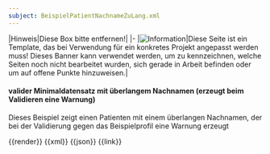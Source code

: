 ```yaml
---
subject: BeispielPatientNachnameZuLang.xml
---
```

|Hinweis|Diese Box bitte entfernen!|
|-
|![Information](https://wiki.hl7.de/images/thumb/Under_construction_icon-blue.svg/100px-Under_construction_icon-blue.svg.png)|Diese Seite ist ein Template, das bei Verwendung für ein konkretes Projekt angepasst werden muss! Dieses Banner kann verwendet werden, um zu kennzeichnen, welche Seiten noch nicht bearbeitet wurden, sich gerade in Arbeit befinden oder um auf offene Punkte hinzuweisen.|

#### valider Minimaldatensatz mit überlangem Nachnamen (erzeugt beim Validieren eine Warnung)

<!-- hier nicht den page-title placeholder verwenden, da der Titel sonst beim Einbetten der Beispiele überschrieben wird! Nur ein Beispiel pro Seite angeben, um künftig das Feature "topic" nutzen zu können.-->

Dieses Beispiel zeigt einen Patienten mit einem überlangen Nachnamen, der bei der Validierung gegen das Beispielprofil eine Warnung erzeugt

<tabs>
    <tab title="Übersicht">      
        {{render}}
    </tab>
    <tab title="XML">      
        {{xml}}
    </tab>
    <tab title="JSON">
        {{json}}
    </tab>
    <tab title="Link">
        {{link}}
    </tab>
</tabs>